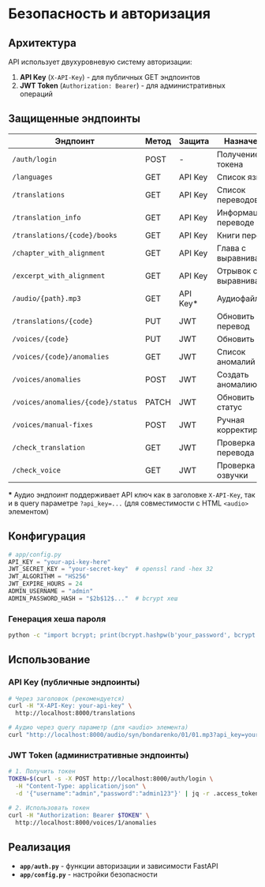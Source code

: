 # Безопасность и авторизация

## Архитектура

API использует двухуровневую систему авторизации:

1. **API Key** (`X-API-Key`) - для публичных GET эндпоинтов
2. **JWT Token** (`Authorization: Bearer`) - для административных операций

## Защищенные эндпоинты

| Эндпоинт | Метод | Защита | Назначение |
|----------|-------|--------|------------|
| `/auth/login` | POST | - | Получение JWT токена |
| `/languages` | GET | API Key | Список языков |
| `/translations` | GET | API Key | Список переводов |
| `/translation_info` | GET | API Key | Информация о переводе |
| `/translations/{code}/books` | GET | API Key | Книги перевода |
| `/chapter_with_alignment` | GET | API Key | Глава с выравниванием |
| `/excerpt_with_alignment` | GET | API Key | Отрывок с выравниванием |
| `/audio/{path}.mp3` | GET | API Key* | Аудиофайлы |
| `/translations/{code}` | PUT | JWT | Обновить перевод |
| `/voices/{code}` | PUT | JWT | Обновить голос |
| `/voices/{code}/anomalies` | GET | JWT | Список аномалий |
| `/voices/anomalies` | POST | JWT | Создать аномалию |
| `/voices/anomalies/{code}/status` | PATCH | JWT | Обновить статус |
| `/voices/manual-fixes` | POST | JWT | Ручная корректировка |
| `/check_translation` | GET | JWT | Проверка перевода |
| `/check_voice` | GET | JWT | Проверка озвучки |

**\*** Аудио эндпоинт поддерживает API ключ как в заголовке `X-API-Key`, так и в query параметре `?api_key=...` (для совместимости с HTML `<audio>` элементом)

## Конфигурация

```python
# app/config.py
API_KEY = "your-api-key-here"
JWT_SECRET_KEY = "your-secret-key"  # openssl rand -hex 32
JWT_ALGORITHM = "HS256"
JWT_EXPIRE_HOURS = 24
ADMIN_USERNAME = "admin"
ADMIN_PASSWORD_HASH = "$2b$12$..."  # bcrypt хеш
```

### Генерация хеша пароля

```bash
python -c "import bcrypt; print(bcrypt.hashpw(b'your_password', bcrypt.gensalt()).decode('utf-8'))"
```

## Использование

### API Key (публичные эндпоинты)

```bash
# Через заголовок (рекомендуется)
curl -H "X-API-Key: your-api-key" \
  http://localhost:8000/translations

# Аудио через query параметр (для <audio> элемента)
curl "http://localhost:8000/audio/syn/bondarenko/01/01.mp3?api_key=your-api-key"
```

### JWT Token (административные эндпоинты)

```bash
# 1. Получить токен
TOKEN=$(curl -s -X POST http://localhost:8000/auth/login \
  -H "Content-Type: application/json" \
  -d '{"username":"admin","password":"admin123"}' | jq -r .access_token)

# 2. Использовать токен
curl -H "Authorization: Bearer $TOKEN" \
  http://localhost:8000/voices/1/anomalies
```

## Реализация

- **`app/auth.py`** - функции авторизации и зависимости FastAPI
- **`app/config.py`** - настройки безопасности
